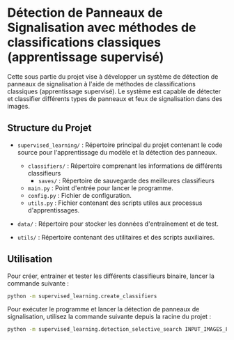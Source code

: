 # Détection de Panneaux de Signalisation avec méthodes de classifications classiques (apprentissage supervisé)

Cette sous partie du projet vise à développer un système de détection de panneaux de signalisation à l'aide de méthodes de classifications classiques (apprentissage supervisé). Le système est capable de détecter et classifier différents types de panneaux et feux de signalisation dans des images.

## Structure du Projet

- `supervised_learning/` : Répertoire principal du projet contenant le code source pour l'apprentissage du modèle et la détection des panneaux.
    - `classifiers/` : Répertoire comprenant les informations de différents classifieurs
        - `saves/` : Répertoire de sauvegarde des meilleures classifieurs
    - `main.py` : Point d'entrée pour lancer le programme.
    - `config.py` : Fichier de configuration.
    - `utils.py` : Fichier contenant des scripts utiles aux processus d'apprentissages.

- `data/` : Répertoire pour stocker les données d'entraînement et de test.
- `utils/` : Répertoire contenant des utilitaires et des scripts auxiliaires.

## Utilisation

Pour créer, entrainer et tester les différents classifieurs binaire, lancer la commande suivante :

```bash
python -m supervised_learning.create_classifiers
```

Pour exécuter le programme et lancer la détection de panneaux de signalisation, utilisez la commande suivante depuis la racine du projet :

```bash
python -m supervised_learning.detection_selective_search INPUT_IMAGES_FOLDER OUTPUT_LABEL_FOLDER
```

